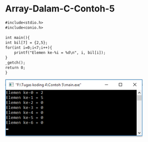 # Array-Dalam-C-Contoh-5

    #include<stdio.h>
    #include<conio.h>

    int main(){
    int bil[7] = {2,5};
    for(int i=0;i<7;i++){
        printf("Elemen ke-%i = %d\n", i, bil[i]);
    }
    _getch();
    return 0;
    }
   ![img](https://raw.githubusercontent.com/BambangPriam/Array-Dalam-C-Contoh-5/master/Array%20Dalam%20C%20Contoh%205.png)
